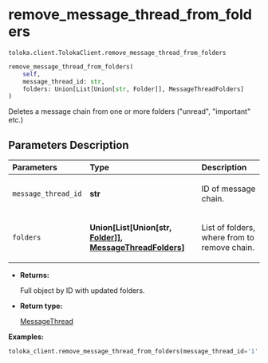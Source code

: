 # remove_message_thread_from_folders
`toloka.client.TolokaClient.remove_message_thread_from_folders`

```python
remove_message_thread_from_folders(
    self,
    message_thread_id: str,
    folders: Union[List[Union[str, Folder]], MessageThreadFolders]
)
```

Deletes a message chain from one or more folders ("unread", "important" etc.)

## Parameters Description

| Parameters | Type | Description |
| :----------| :----| :-----------|
`message_thread_id`|**str**|<p>ID of message chain.</p>
`folders`|**Union\[List\[Union\[str, [Folder](toloka.client.message_thread.Folder.md)\]\], [MessageThreadFolders](toloka.client.message_thread.MessageThreadFolders.md)\]**|<p> List of folders, where from to remove chain.</p>

* **Returns:**

  Full object by ID with updated folders.

* **Return type:**

  [MessageThread](toloka.client.message_thread.MessageThread.md)

**Examples:**

```python
toloka_client.remove_message_thread_from_folders(message_thread_id='1', folders=['IMPORTANT'])
```
